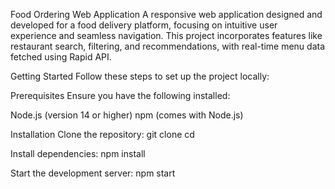 Food Ordering Web Application
A responsive web application designed and developed for a food delivery platform, focusing on intuitive user experience and seamless navigation. This project incorporates features like restaurant search, filtering, and recommendations, with real-time menu data fetched using Rapid API.

Getting Started
Follow these steps to set up the project locally:

Prerequisites
Ensure you have the following installed:

Node.js (version 14 or higher)
npm (comes with Node.js)

Installation
Clone the repository:
git clone <repository-url>
cd <repository-name>

Install dependencies:
npm install

Start the development server:
npm start
